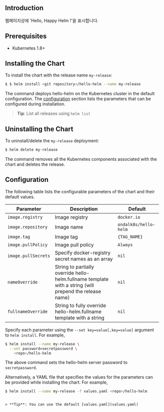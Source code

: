 ## Introduction

웹페이지상에 'Hello, Happy Helm !'을 표시합니다.

## Prerequisites

- Kubernetes 1.8+

## Installing the Chart

To install the chart with the release name `my-release`:

```bash
$ $ helm install <git repository>/hello-helm --name my-release

```

The command deploys hello-helm on the Kubernetes cluster in the default configuration. The [configuration](#configuration) section lists the parameters that can be configured during installation.

> **Tip**: List all releases using `helm list`

## Uninstalling the Chart

To uninstall/delete the `my-release` deployment:

```bash
$ helm delete my-release
```

The command removes all the Kubernetes components associated with the chart and deletes the release.

## Configuration

The following table lists the configurable parameters of the chart and their default values.

| Parameter                                     | Description                                                                                                                                         | Default                                                 |
|-----------------------------------------------|-----------------------------------------------------------------------------------------------------------------------------------------------------|---------------------------------------------------------|
| `image.registry`                              | Image registry                                                                                                                                | `docker.io`                                             |
| `image.repository`                            | Image name                                                                                                                                    | `ondalk8s/hello-helm`                                         |
| `image.tag`                                   | Image tag                                                                                                                                     | `{TAG_NAME}`                                            |
| `image.pullPolicy`                            | Image pull policy                                                                                                                                   | `Always`                                          |
| `image.pullSecrets`                           | Specify docker-registry secret names as an array                                                                                                    | `nil`                                                   |
| `nameOverride`                                | String to partially override hello-helm.fullname template with a string (will prepend the release name)                                                  | `nil`                                                   |
| `fullnameOverride`                            | String to fully override hello-helm.fullname template with a string                                                                                      | `nil`                                                   |

Specify each parameter using the `--set key=value[,key=value]` argument to `helm install`. For example,

```bash
$ helm install --name my-release \
  --set password=secretpassword \
    <repo>/hello-helm
```

The above command sets the hello-helm server password to `secretpassword`.

Alternatively, a YAML file that specifies the values for the parameters can be provided while installing the chart. For example,

```bash
$ helm install --name my-release -f values.yaml <repo>/hello-helm
```

```

> **Tip**: You can use the default [values.yaml](values.yaml)